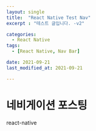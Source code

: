 ```yaml
---
layout: single
title:  "React Native Test Nav"
excerpt : "테스트 글입니다. -v2"

categories:
  - React Native
tags: 
  - [React Native, Nav Bar]

date: 2021-09-21
last_modified_at: 2021-09-21

---
```


# 네비게이션 포스팅
react-native
